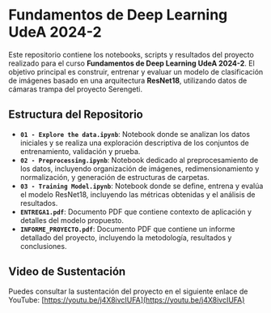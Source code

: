 # Fundamentos de Deep Learning UdeA 2024-2

Este repositorio contiene los notebooks, scripts y resultados del proyecto realizado para el curso **Fundamentos de Deep Learning UdeA 2024-2**. El objetivo principal es construir, entrenar y evaluar un modelo de clasificación de imágenes basado en una arquitectura **ResNet18**, utilizando datos de cámaras trampa del proyecto Serengeti.

## Estructura del Repositorio

- **`01 - Explore the data.ipynb`**: Notebook donde se analizan los datos iniciales y se realiza una exploración descriptiva de los conjuntos de entrenamiento, validación y prueba.
- **`02 - Preprocessing.ipynb`**: Notebook dedicado al preprocesamiento de los datos, incluyendo organización de imágenes, redimensionamiento y normalización, y generación de estructuras de carpetas.
- **`03 - Training Model.ipynb`**: Notebook donde se define, entrena y evalúa el modelo ResNet18, incluyendo las métricas obtenidas y el análisis de resultados.
- **`ENTREGA1.pdf`**: Documento PDF que contiene contexto de aplicación y detalles del modelo propuesto.
- **`INFORME_PROYECTO.pdf`**: Documento PDF que contiene un informe detallado del proyecto, incluyendo la metodología, resultados y conclusiones.

## Video de Sustentación

Puedes consultar la sustentación del proyecto en el siguiente enlace de YouTube:
[https://youtu.be/j4X8ivcIUFA](https://youtu.be/j4X8ivcIUFA)
